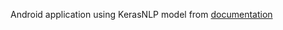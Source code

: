 Android application using KerasNLP model from [documentation](https://keras.io/api/keras_nlp/models/bert/bert_backbone/)
